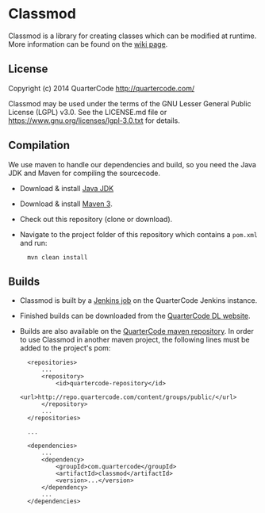 Classmod
========

Classmod is a library for creating classes which can be modified at runtime.
More information can be found on the [wiki page](http://quartercode.com/wiki/Classmod).

License
-------

Copyright (c) 2014 QuarterCode <http://quartercode.com/>

Classmod may be used under the terms of the GNU Lesser General Public License (LGPL) v3.0. See the LICENSE.md file or https://www.gnu.org/licenses/lgpl-3.0.txt for details.

Compilation
-----------

We use maven to handle our dependencies and build, so you need the Java JDK and Maven for compiling the sourcecode.

* Download & install [Java JDK](http://www.oracle.com/technetwork/java/javase/downloads/index.html)
* Download & install [Maven 3](http://maven.apache.org/download.cgi).
* Check out this repository (clone or download).
* Navigate to the project folder of this repository which contains a `pom.xml` and run:

        mvn clean install

Builds
------

* Classmod is built by a [Jenkins job](http://ci.quartercode.com/job/Classmod/) on the QuarterCode Jenkins instance.
* Finished builds can be downloaded from the [QuarterCode DL website](http://quartercode.com/dl/projects/details?projectId=Classmod).
* Builds are also available on the [QuarterCode maven repository](http://repo.quartercode.com).
  In order to use Classmod in another maven project, the following lines must be added to the project's pom:

        <repositories>
            ...
            <repository>
                <id>quartercode-repository</id>
                <url>http://repo.quartercode.com/content/groups/public/</url>
            </repository>
            ...
        </repositories>

        ...

        <dependencies>
            ...
            <dependency>
                <groupId>com.quartercode</groupId>
                <artifactId>classmod</artifactId>
                <version>...</version>
            </dependency>
            ...
        </dependencies>
